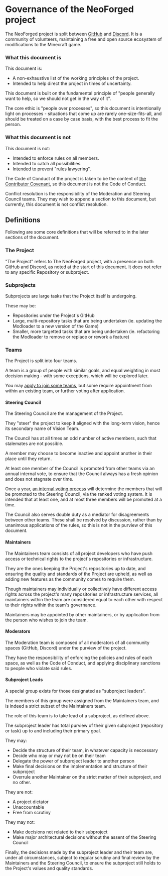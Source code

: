 # Governance of the NeoForged project

The NeoForged project is split between [GitHub](https://github.com/NeoForged) and [Discord](https://discord.neoforged.net). It is a community of volunteers, maintaining a free and open source ecosystem of modifications to the Minecraft game.

### What this document is

This document is:
 * A non-exhaustive list of the working principles of the project.
 * Intended to help direct the project in times of uncertainty.

This document is built on the fundamental principle of "people generally want to help, so we should not get in the way of it".

The core ethic is "people over processes", so this document is intentionally light on processes - situations that come up are rarely one-size-fits-all, and should be treated on a case by case basis, with the best process to fit the person.

### What this document is not

This document is not:
 * Intended to enforce rules on all members.
 * Intended to catch all possibilities.
 * Intended to prevent "rules lawyering".

The Code of Conduct of the project is taken to be the content of [the Contributor Covenant](https://www.contributor-covenant.org/version/2/1/code_of_conduct/), so this document is not the Code of Conduct.

Conflict resolution is the responsibility of the Moderation and Steering Council teams. They may wish to append a section to this document, but currently, this document is not conflict resolution.

## Definitions

Following are some core definitions that will be referred to in the later sections of the document.

### The Project

"The Project" refers to The NeoForged project, with a presence on both GitHub and Discord, as noted at the start of this document. It does not refer to any specific Repository or subproject.

### Subprojects

Subprojects are large tasks that the Project itself is undergoing.

These may be:

* Repositories under the Project's GitHub
* Large, multi-repository tasks that are being undertaken (ie. updating the Modloader to a new version of the Game)
* Smaller, more targetted tasks that are being undertaken (ie. refactoring the Modloader to remove or replace or rework a feature)

### Teams

The Project is split into four teams.

A team is a group of people with similar goals, and equal weighting in most decision making - with some exceptions, which will be explored later.

You may [apply to join some teams](https://tinyurl.com/ForgeApplications), but some require appointment from within an existing team, or further voting after application.

#### Steering Council

The Steering Council are the management of the Project. 

They "steer" the project to keep it aligned with the long-term vision, hence its secondary name of Vision Team.

The Council has at all times an odd number of active members, such that stalemates are not possible.

A member may choose to become inactive and appoint another in their place until they return.

At least one member of the Council is promoted from other teams via an annual internal vote, to ensure that the Council always has a fresh opinion and does not stagnate over time.

Once a year, [an internal voting process](https://peps.python.org/pep-8104/) will determine the members that will be promoted to the Steering Council, via the ranked voting system. It is intended that at least one, and at most three members will be promoted at a time.

The Council also serves double duty as a mediator for disagreements between other teams. These shall be resolved by discussion, rather than by unanimous applications of the rules, so this is not in the purview of this document.

#### Maintainers

The Maintainers team consists of all project developers who have push access or technical rights to the project's repositories or infrastructure.

They are the ones keeping the Project's repositories up to date, and ensuring the quality and standards of the Project are upheld, as well as adding new features as the community comes to require them.

Though maintainers may individually or collectively have different access rights across the project's many repositories or infrastructure services, all maintainers within the team are considered equal to each other with respect to their rights within the team's governance.

Maintainers may be appointed by other maintainers, or by application from the person who wishes to join the team.


#### Moderators

The Moderation team is composed of all moderators of all community spaces (GitHub, Discord) under the purview of the project.

They have the responsibility of enforcing the policies and rules of each space, as well as the Code of Conduct, and applying disciplinary sanctions to people who violate said rules.

#### Subproject Leads

A special group exists for those designated as "subproject leaders".

The members of this group were assigned from the Maintainers team, and is indeed a strict subset of the Maintainers team.

The role of this team is to take lead of a subproject, as defined above.

The subproject leader has total purview of their given subproject (repository or task) up to and including their primary goal.

They may:
* Decide the structure of their team, in whatever capacity is neccessary
* Decide who may or may not be on their team
* Delegate the power of subproject leader to another person
* Make final decisions on the implementation and structure of their subproject
* Overrule another Maintainer on the strict matter of their subproject, and no other.

They are not:
* A project dictator
* Unaccountable
* Free from scrutiny

They may not:
* Make decisions not related to their subproject
* Make major architectural decisions without the assent of the Steering Council

Finally, the decisions made by the subproject leader and their team are, under all circumstances, subject to regular scrutiny and final review by the Maintainers and the Steering Council, to ensure the subproject still holds to the Project's values and quality standards.
